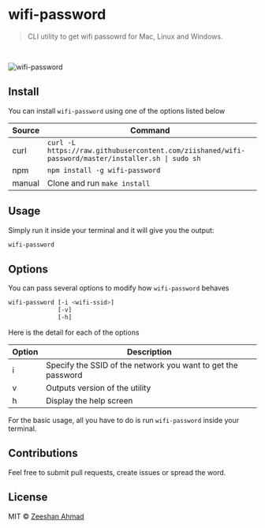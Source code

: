 # wifi-password

> CLI utility to get wifi passowrd for Mac, Linux and Windows.

<br/>

![wifi-password](https://i.imgur.com/Ho5Qsob.png)

## Install

You can install `wifi-password` using one of the options listed below

| Source | Command |
| --- | --- |
| curl | `curl -L https://raw.githubusercontent.com/ziishaned/wifi-password/master/installer.sh \| sudo sh` |
| npm | `npm install -g wifi-password` |
| manual | Clone and run `make install` |

## Usage

Simply run it inside your terminal and it will give you the output:

```bash
wifi-password
```

## Options

You can pass several options to modify how `wifi-password` behaves

```bash
wifi-password [-i <wifi-ssid>] 
              [-v]
              [-h]
```

Here is the detail for each of the options 

| Option | Description |
| --- | --- |
| i | Specify the SSID of the network you want to get the password |
| v | Outputs version of the utility |
| h | Display the help screen |

For the basic usage, all you have to do is run `wifi-password` inside your terminal.

## Contributions

Feel free to submit pull requests, create issues or spread the word.

## License

MIT &copy; [Zeeshan Ahmad](https://twitter.com/ziishaned)
